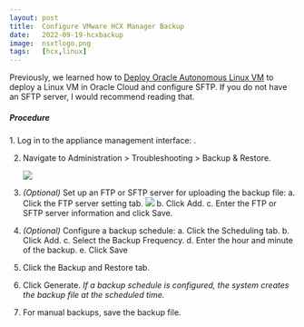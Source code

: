 ```yaml
---
layout: post
title:  Configure VMware HCX Manager Backup
date:   2022-09-19-hcxbackup
image:  nsxtlogo.png
tags:   [hcx,linux]
---
```

Previously, we learned how to [Deploy Oracle Autonomous Linux VM](../ocilinux) to deploy a Linux VM in Oracle Cloud and configure SFTP. If you do not have an SFTP server, I would recommend reading that.

<h5>Procedure</h5>
1. Log in to the appliance management interface: <https://hcx-ip-or-fqdn:9443>.

2. Navigate to Administration > Troubleshooting > Backup & Restore.

   ![]({{site.baseurl}}/img/hcxback1.png)

3. *(Optional)* Set up an FTP or SFTP server for uploading the backup file:
   a. Click the FTP server setting tab.
      ![]({{site.baseurl}}/img/hcxback2.png)
   b. Click Add.
   c. Enter the FTP or SFTP server information and click Save.

4. *(Optional)* Configure a backup schedule:
   a. Click the Scheduling tab.
   b. Click Add.
   c. Select the Backup Frequency.
   d. Enter the hour and minute of the backup.
   e. Click Save

5. Click the Backup and Restore tab.

6. Click Generate.
   *If a backup schedule is configured, the system creates the backup file at the scheduled time.*

7. For manual backups, save the backup file.
